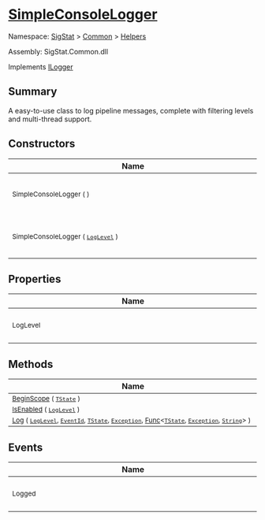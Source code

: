 # [SimpleConsoleLogger](./SimpleConsoleLogger.md)

Namespace: [SigStat]() > [Common](./../README.md) > [Helpers](./README.md)

Assembly: SigStat.Common.dll

Implements [ILogger](https://docs.microsoft.com/en-us/dotnet/api/Microsoft.Extensions.Logging.ILogger)

## Summary
A easy-to-use class to log pipeline messages, complete with filtering levels and multi-thread support.

## Constructors

| Name | Summary | 
| --- | --- | 
| <div style="width:490px"><sub>SimpleConsoleLogger (  )</sub></div>| <sub>Initializes a SimpleConsoleLogger instance with LogLevel set to LogLevel.Information</sub></div>| <br>
| <div style="width:490px"><sub>SimpleConsoleLogger ( [`LogLevel`](https://docs.microsoft.com/en-us/dotnet/api/Microsoft.Extensions.Logging.LogLevel) )</sub></div>| <sub>Initializes an instance of SimpleConsoleLogger with a custom LogLevel</sub></div>| <br>


## Properties

| Name | Summary | 
| --- | --- | 
| <div style="width:490px"><sub>LogLevel</sub></div>| <sub>All events below this level will be filtered</sub></div>| <br>


## Methods

| Name | Summary | 
| --- | --- | 
| <div style="width:490px"><sub>[BeginScope](./Methods/SimpleConsoleLogger-100664039.md) ( [`TState`](./SimpleConsoleLogger.md) )</sub></div>| <sub></sub></div>| <br>
| <div style="width:490px"><sub>[IsEnabled](./Methods/SimpleConsoleLogger-100664040.md) ( [`LogLevel`](https://docs.microsoft.com/en-us/dotnet/api/Microsoft.Extensions.Logging.LogLevel) )</sub></div>| <sub></sub></div>| <br>
| <div style="width:490px"><sub>[Log](./Methods/SimpleConsoleLogger-100664041.md) ( [`LogLevel`](https://docs.microsoft.com/en-us/dotnet/api/Microsoft.Extensions.Logging.LogLevel), [`EventId`](https://docs.microsoft.com/en-us/dotnet/api/Microsoft.Extensions.Logging.EventId), [`TState`](./SimpleConsoleLogger.md), [`Exception`](https://docs.microsoft.com/en-us/dotnet/api/System.Exception), [Func](https://docs.microsoft.com/en-us/dotnet/api/System.Func-3)\<[`TState`](./SimpleConsoleLogger.md), [`Exception`](https://docs.microsoft.com/en-us/dotnet/api/System.Exception), [`String`](https://docs.microsoft.com/en-us/dotnet/api/System.String)> )</sub></div>| <sub></sub></div>| <br>


## Events

| Name | Summary | 
| --- | --- | 
| <div style="width:490px"><sub>Logged</sub></div>| <sub>Occurs when an error is logged</sub></div>| <br>


